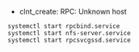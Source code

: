 - clnt_create: RPC: Unknown host
```shell
systemctl start rpcbind.service
systemctl start nfs-server.service
systemctl start rpcsvcgssd.service
```
